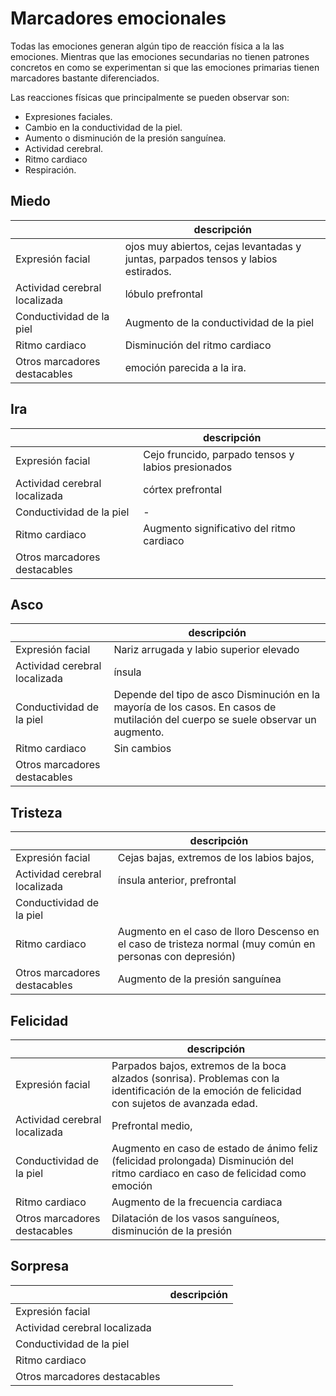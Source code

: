 # Marcadores emocionales



Todas las emociones generan algún tipo de reacción física a la las emociones. Mientras que las emociones secundarias no tienen patrones concretos en como se experimentan si que las emociones primarias tienen marcadores bastante diferenciados.

Las reacciones físicas que principalmente se pueden observar son:

* Expresiones faciales.
* Cambio en la conductividad de la piel.
* Aumento o disminución de la presión sanguínea.
* Actividad cerebral.
* Ritmo cardiaco
* Respiración.



## Miedo



|                               | descripción                                                  |
| ----------------------------- | ------------------------------------------------------------ |
| Expresión facial              | ojos muy abiertos, cejas levantadas y  juntas, parpados tensos y labios estirados. |
| Actividad cerebral localizada | lóbulo prefrontal                                            |
| Conductividad de la piel      | Augmento de la conductividad de la piel                      |
| Ritmo cardiaco                | Disminución del ritmo cardiaco                               |
| Otros marcadores destacables  | emoción parecida a la ira.                                   |

## Ira



|                               | descripción                                         |
| ----------------------------- | --------------------------------------------------- |
| Expresión facial              | Cejo fruncido, parpado tensos y labios  presionados |
| Actividad cerebral localizada | córtex prefrontal                                   |
| Conductividad de la piel      | -                                                   |
| Ritmo cardiaco                | Augmento significativo del ritmo cardiaco           |
| Otros marcadores destacables  |                                                     |

## Asco



|                               | descripción                                                  |
| ----------------------------- | ------------------------------------------------------------ |
| Expresión facial              | Nariz arrugada y labio superior elevado                      |
| Actividad cerebral localizada | ínsula                                                       |
| Conductividad de la piel      | Depende del tipo de asco  Disminución en la mayoría de los casos. En  casos de mutilación del cuerpo se suele observar un augmento. |
| Ritmo cardiaco                | Sin cambios                                                  |
| Otros marcadores destacables  |                                                              |

## Tristeza



|                               | descripción                                                  |
| ----------------------------- | ------------------------------------------------------------ |
| Expresión facial              | Cejas bajas, extremos de los labios bajos,                   |
| Actividad cerebral localizada | ínsula anterior, prefrontal                                  |
| Conductividad de la piel      |                                                              |
| Ritmo cardiaco                | Augmento en el caso de lloro  Descenso en el caso de tristeza normal (muy  común en personas con depresión) |
| Otros marcadores destacables  | Augmento de la presión sanguínea                             |

## Felicidad



|                               | descripción                                                  |
| ----------------------------- | ------------------------------------------------------------ |
| Expresión facial              | Parpados bajos, extremos de la boca alzados  (sonrisa). Problemas con la identificación de la emoción de felicidad con  sujetos de avanzada edad. |
| Actividad cerebral localizada | Prefrontal medio,                                            |
| Conductividad de la piel      | Augmento en caso de estado de ánimo feliz  (felicidad prolongada)  Disminución del ritmo cardiaco en caso de  felicidad como emoción |
| Ritmo cardiaco                | Augmento de la frecuencia cardiaca                           |
| Otros marcadores destacables  | Dilatación de los vasos sanguíneos,  disminución de la presión |



## Sorpresa



|                               | descripción |
| ----------------------------- | ----------- |
| Expresión facial              |             |
| Actividad cerebral localizada |             |
| Conductividad de la piel      |             |
| Ritmo cardiaco                |             |
| Otros marcadores destacables  |             |